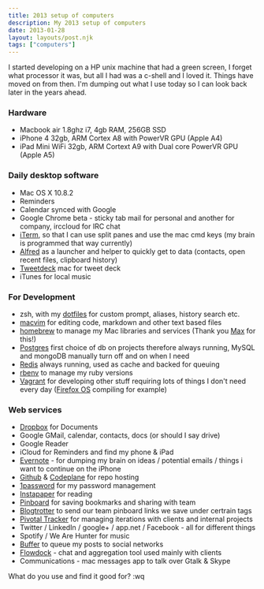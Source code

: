 ```yaml
---
title: 2013 setup of computers
description: My 2013 setup of computers
date: 2013-01-28
layout: layouts/post.njk
tags: ["computers"]
---
```

I started developing on a HP unix machine that had a green screen, I forget what processor it was, but all I had was a c-shell and I loved it. Things have moved on from then. I'm dumping out what I use today so I can look back later in the years ahead.

### Hardware

- Macbook air 1.8ghz i7, 4gb RAM, 256GB SSD
- iPhone 4 32gb, ARM Cortex A8 with PowerVR GPU (Apple A4)
- iPad Mini WiFi 32gb, ARM Cortext A9 with Dual core PowerVR GPU (Apple A5)

### Daily desktop software

- Mac OS X 10.8.2
- Reminders
- Calendar synced with Google
- Google Chrome beta - sticky tab mail for personal and another for company, irccloud for IRC chat
- [iTerm](http://www.iterm2.com/#/section/home), so that I can use split panes and use the mac cmd keys (my brain is programmed that way currently)
- [Alfred](http://www.alfredapp.com/) as a launcher and helper to quickly get to data (contacts, open recent files, clipboard history)
- [Tweetdeck](http://www.tweetdeck.com/) mac for tweet deck
- iTunes for local music

### For Development

- zsh, with my [dotfiles](https://github.com/kalv/dotfiles) for custom prompt, aliases, history search etc.
- [macvim](https://code.google.com/p/macvim/) for editing code, markdown and other text based files
- [homebrew](https://github.com/mxcl/homebrew) to manage my Mac libraries and services (Thank you [Max](http://methylblue.com/) for this!)
- [Postgres](http://www.postgresql.org/) first choice of db on projects therefore always running, MySQL and mongoDB manually turn off and on when I need
- [Redis](http://redis.io) always running, used as cache and backed for queuing
- [rbenv](https://github.com/sstephenson/rbenv/) to manage my ruby versions
- [Vagrant](http://www.vagrantup.com/) for developing other stuff requiring lots of things I don't need every day ([Firefox OS](https://developer.mozilla.org/en-US/docs/Mozilla/Firefox_OS) compiling for example)

### Web services

- [Dropbox](http://www.dropbox.com/) for Documents
- Google GMail, calendar, contacts, docs (or should I say drive)
- Google Reader
- iCloud for Reminders and find my phone & iPad
- [Evernote](http://evernote.com/) - for dumping my brain on ideas / potential emails / things i want to continue on the iPhone
- [Github](http://github.com) & [Codeplane](http://codeplane.com/) for repo hosting
- [1password](https://agilebits.com/onepassword) for my password management
- [Instapaper](http://www.instapaper.com/) for reading
- [Pinboard](http://pinboard.in) for saving bookmarks and sharing with team
- [Blogtrotter](http://blogtrottr.com/) to send our team pinboard links we save under certrain tags
- [Pivotal Tracker](pivotaltracker.com) for managing iterations with clients and internal projects
- Twitter / LinkedIn / google+ / app.net / Facebook - all for different things
- Spotify / We Are Hunter for music
- [Buffer](http://bufferapp.com) to queue my posts to social networks
- [Flowdock](https://www.flowdock.com/) - chat and aggregation tool used mainly with clients
- Communications - mac messages app to talk over Gtalk & Skype

What do you use and find it good for? :wq

